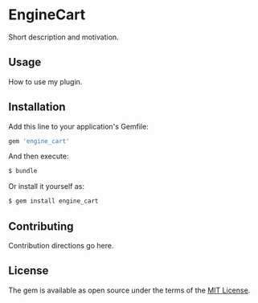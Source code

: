# EngineCart
Short description and motivation.

## Usage
How to use my plugin.

## Installation
Add this line to your application's Gemfile:

```ruby
gem 'engine_cart'
```

And then execute:
```bash
$ bundle
```

Or install it yourself as:
```bash
$ gem install engine_cart
```

## Contributing
Contribution directions go here.

## License
The gem is available as open source under the terms of the [MIT License](http://opensource.org/licenses/MIT).
